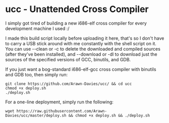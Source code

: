 # ucc - Unattended Cross Compiler
I simply got tired of building a new i686-elf cross compiler for every development machine I used :/  

I made this build script locally before uploading it here, that's so I don't have to carry a USB stick around with me constantly with the shell script on it. You can use --clean or -c to delete the downloaded and compiled sources (after they've been installed), and --download or -dl to download just the sources of the specified versions of GCC, binutils, and GDB.  
  
If you just want a bog-standard i686-elf-gcc cross compiler with binutils and GDB too, then simply run:  
```
git clone https://github.com/Arawn-Davies/ucc/ && cd ucc  
chmod +x deploy.sh  
./deploy.sh  
```  
  
For a one-line deployment, simply run the following:  
```  
wget https://raw.githubusercontent.com/Arawn-Davies/ucc/master/deploy.sh && chmod +x deploy.sh && ./deploy.sh
```  
